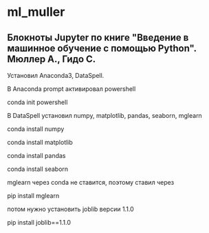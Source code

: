 # ml_muller
## Блокноты Jupyter по книге "Введение в машинное обучение с помощью Python". Мюллер А., Гидо С.

Установил Anaconda3, DataSpell.

В Anaconda prompt активировал powershell

conda init powershell

В DataSpell установил numpy, matplotlib, pandas, seaborn, mglearn

conda install numpy

conda install matplotlib

conda install pandas

conda install seaborn

mglearn через conda не ставится, поэтому ставил через

pip install mglearn 

потом нужно установить joblib версии 1.1.0

pip install joblib==1.1.0



